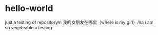 # hello-world
just a testing of repository/n
我的女朋友在哪里（where is my girl）/na
i am so vegeteable
a testing 
